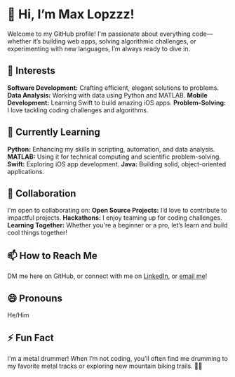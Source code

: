 👋 Hi, I’m Max Lopzzz!
==============
Welcome to my GitHub profile! I'm passionate about everything code—whether it’s building web apps, solving algorithmic challenges, or experimenting with new languages, I’m always ready to dive in.

👀 Interests
-----------------
**Software Development:** Crafting efficient, elegant solutions to problems.
**Data Analysis:** Working with data using Python and MATLAB.
**Mobile Development:** Learning Swift to build amazing iOS apps.
**Problem-Solving:** I love tackling coding challenges and algorithms.

🌱 Currently Learning
-----------------
**Python:** Enhancing my skills in scripting, automation, and data analysis.
**MATLAB:** Using it for technical computing and scientific problem-solving.
**Swift:** Exploring iOS app development.
**Java:** Building solid, object-oriented applications.

💞️ Collaboration
-----------------
I'm open to collaborating on:
**Open Source Projects:** I’d love to contribute to impactful projects.
**Hackathons:** I enjoy teaming up for coding challenges.
**Learning Together:** Whether you're a beginner or a pro, let’s learn and build cool things together!

📫 How to Reach Me
-----------------
DM me here on GitHub, or connect with me on [LinkedIn](https://www.linkedin.com/in/hannia-mabel-lópez-montaño-234934288/), or [email me](max.lopz.montn@gmail.com)!

😄 Pronouns
-----------------
He/Him

⚡ Fun Fact
-----------------
I'm a metal drummer! When I’m not coding, you’ll often find me drumming to my favorite metal tracks or exploring new mountain biking trails. 🥁🚵
